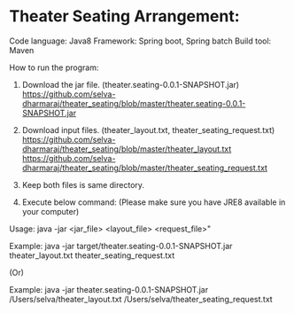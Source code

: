 Theater Seating Arrangement:
===========================


Code language: Java8
Framework: Spring boot, Spring batch
Build tool: Maven

How to run the program:

1. Download the jar file. (theater.seating-0.0.1-SNAPSHOT.jar)
https://github.com/selva-dharmaraj/theater_seating/blob/master/theater.seating-0.0.1-SNAPSHOT.jar

2. Download input files. (theater_layout.txt, theater_seating_request.txt)
https://github.com/selva-dharmaraj/theater_seating/blob/master/theater_layout.txt
https://github.com/selva-dharmaraj/theater_seating/blob/master/theater_seating_request.txt

3. Keep both files is same directory.

4. Execute below command: (Please make sure you have JRE8 available in your computer)

Usage: java -jar <jar_file> <layout_file> <request_file>"

Example: java -jar target/theater.seating-0.0.1-SNAPSHOT.jar theater_layout.txt theater_seating_request.txt

(Or)

Example: java -jar theater.seating-0.0.1-SNAPSHOT.jar /Users/selva/theater_layout.txt /Users/selva/theater_seating_request.txt
               

